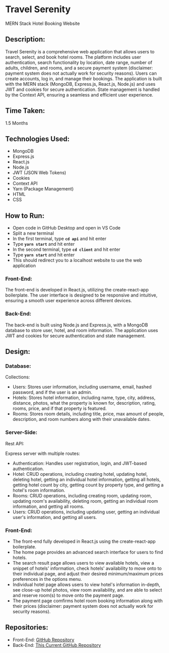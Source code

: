 # Travel Serenity
MERN Stack Hotel Booking Website

## Description:
Travel Serenity is a comprehensive web application that allows users to search, select, and book hotel rooms. The platform includes user authentication, search functionality by location, date range, number of adults, children, and rooms, and a secure payment system (disclaimer: payment system does not actually work for security reasons). Users can create accounts, log in, and manage their bookings. The application is built with the MERN stack (MongoDB, Express.js, React.js, Node.js) and uses JWT and cookies for secure authentication. State management is handled by the Context API, ensuring a seamless and efficient user experience.

## Time Taken:
1.5 Months

## Technologies Used:

- MongoDB
- Express.js
- React.js
- Node.js
- JWT (JSON Web Tokens)
- Cookies
- Context API
- Yarn (Package Management)
- HTML
- CSS

## How to Run:
- Open code in GitHub Desktop and open in VS Code
- Split a new terminal
- In the first terminal, type **```cd api```** and hit enter
- Type **```yarn start```** and hit enter
- In the second terminal, type **```cd client```** and hit enter
- Type **```yarn start```** and hit enter
- This should redirect you to a localhost website to use the web application

### Front-End:
The front-end is developed in React.js, utilizing the create-react-app boilerplate. The user interface is designed to be responsive and intuitive, ensuring a smooth user experience across different devices.

### Back-End:
The back-end is built using Node.js and Express.js, with a MongoDB database to store user, hotel, and room information. The application uses JWT and cookies for secure authentication and state management.

## Design:
### Database:

Collections:
- Users: Stores user information, including username, email, hashed password, and if the user is an admin.
- Hotels: Stores hotel information, including name, type, city, address, distance, photos, what the property is known for, description, rating, rooms, price, and if that property is featured.
- Rooms: Stores room details, including title, price, max amount of people, description, and room numbers along with their unavailable dates.

### Server-Side:

Rest API:

Express server with multiple routes:
- Authentication: Handles user registration, login, and JWT-based authentication.
- Hotel: CRUD operations, including creating hotel, updating hotel, deleting hotel, getting an individual hotel information, getting all hotels, getting hotel count by city, getting count by property type, and getting a hotel's room information.
- Rooms: CRUD operations, including creating room, updating room, updating room's availability, deleting room, getting an individual room information, and getting all rooms.
- Users: CRUD operations, including updating user, getting an individual user's information, and getting all users.

### Front-End:

- The front-end fully developed in React.js using the create-react-app boilerplate.
- The home page provides an advanced search interface for users to find hotels.
- The search result page allows users to view available hotels, view a snippet of hotels' information, check hotels' availability to move onto to their individual page, and adjust their desired minimum/maximum prices preferences in the options menu.
- Individual hotel page allows users to view hotel's information in-depth, see close-up hotel photos, view room availability, and are able to select and reserve room(s) to move onto the payment page.
- The payment page comfirms hotel room booking information along with their prices (disclaimer: payment system does not actually work for security reasons).

## Repositories:

- Front-End: [GitHub Repository](https://github.com/nguyenjh/travel-serenity-react-ui)
- Back-End: [This Current GitHub Repository](https://github.com/nguyenjh/travel-serenity)
